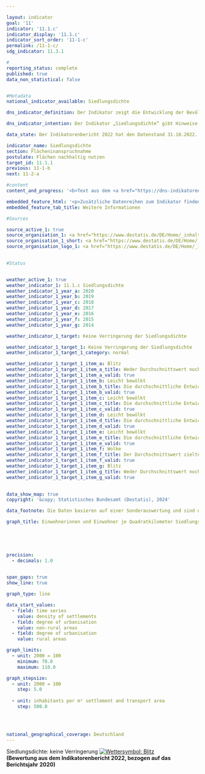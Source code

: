 ```yaml
---

layout: indicator        
goal: '11'        
indicator: '11.1.c'        
indicator_display: '11.1.c'        
indicator_sort_order: '11-1-c'        
permalink: /11-1-c/        
sdg_indicator: 11.3.1        

#
reporting_status: complete        
published: true        
data_non_statistical: false        


#Metadata        
national_indicator_available: Siedlungsdichte        

dns_indicator_definition: Der Indikator zeigt die Entwicklung der Bevölkerung je Quadratkilometer Siedlungs- und Verkehrsfläche im Vergleich zum Basisjahr 2000.        

dns_indicator_intention: Der Indikator „Siedlungsdichte“ gibt Hinweise auf die Effizienz der Siedlungsflächennutzung. Ziel der Bundesregierung ist es, durch flächensparende Maßnahmen beim Neubau und bei der Innenentwicklung, wie der Reduzierung von Wohnungs- und Gewerbeleerstand sowie Nachverdichtungen und Erhöhung der Baudichte, der Verringerung der Siedlungsdichte entgegenzuwirken.        

data_state: Der Indikatorenbericht 2022 hat den Datenstand 31.10.2022. Die Daten auf dieser Plattform werden regelmäßig aktualisiert, sodass online aktuellere Daten verfügbar sein können als im <a href="https://dns-indikatoren.de/assets/Publikationen/Indikatorenberichte/2022.pdf">Indikatorenbericht 2022</a> veröffentlicht.        

indicator_name: Siedlungsdichte        
section: Flächeninanspruchnahme        
postulate: Flächen nachhaltig nutzen        
target_id: 11.1.1        
previous: 11-1-b        
next: 11-2-a        

#content         
content_and_progress: '<b>Text aus dem <a href="https://dns-indikatoren.de/assets/Publikationen/Indikatorenberichte/2022.pdf">Indikatorenbericht 2022&nbsp;</a></b><br><br>Bei der Siedlungsdichte wird die Einwohnerzahl ins Verhältnis zur Siedlungs- und Verkehrsfläche gesetzt, im Gegensatz zur Bevölkerungsdichte, wo die Gesamtfläche die Bezugsgröße ist.<br><br>Zur Siedlungsfläche zählen dabei neben Wohnbauflächen auch Flächen besonderer funktionaler Prägung (zum Beispiel Krankenhäuser oder Schulen), Industrie- und Gewerbeflächen, Flächen mit gemischter Nutzung (zum Beispiel an Einkaufsstraßen) sowie Sport-, Freizeit- und Erholungsflächen. Sowohl Veränderungen der Einwohnerzahl als auch Veränderungen bei der Ausdehnung der Siedlungs- und Verkehrsflächen haben Einfluss auf den Wert der Siedlungsdichte.<br><br>Die Siedlungsdichte unterscheidet sich zwischen ländlichem und nicht ländlichem Raum erheblich: Auf einem Quadratkilometer Siedlungs- und Verkehrsfläche leben in nicht ländlichen Kreistypen durchschnittlich 3&nbsp;337&nbsp;Menschen, in ländlichen rund 1&nbsp;197&nbsp;(Stand: 2020). In Städten werden dabei die Wohnbauflächen oft wesentlich dichter und auch mehrstöckiger bebaut als in ländlichen Regionen, wo eine lockerere Bebauung mit größeren, unversiegelten Flächenanteilen, wie zum Beispiel Hausgärten, vorherrscht.<br><br>Von 2000&nbsp;bis 2009&nbsp;nahm die Siedlungsdichte sowohl in ländlichen als auch in nicht ländlichen Regionen kontinuierlich ab. Dabei war in nicht ländlichen Regionen der absolute Rückgang etwas geringer als in den ländlichen Regionen. Bedingt durch die deutlich geringere Siedlungsdichte in den ländlichen Regionen fiel der Rückgang dort relativ betrachtet mit 11&nbsp;% stärker aus als in den nicht ländlichen Regionen mit 4&nbsp;%. In den nicht ländlichen Räumen ist die Siedlungsdichte seit dem Jahr 2011&nbsp;wieder angestiegen. Somit werden die Siedlungs- und Verkehrsflächen in eher städtisch geprägten Räumen wieder effizienter genutzt als in den Jahren zuvor.<br><br>Werden die Entwicklungen der Einwohnerzahl und der Siedlungs- und Verkehrsfläche einzeln betrachtet, so zeigen sich deutliche Unterschiede zwischen ländlichen und nicht ländlichen Regionen. Zwischen 2000&nbsp;und 2020&nbsp;stieg die Siedlungs- und Verkehrsfläche sowohl in ländlichen als auch in nicht ländlichen Regionen an, allerdings mit 15,9&nbsp;<abbr title="beziehungsweise" tabindex="0">bzw.</abbr> 8,8&nbsp;% in unterschiedlichem Umfang. Nachdem die Bevölkerungszahl in den ländlichen Regionen Anfang des Jahrtausends noch leicht anstieg, verringerte sie sich danach bis 2012&nbsp;um rund 2,6&nbsp;%, um dann bis 2020&nbsp;wieder um 2,1&nbsp;% zu steigen. In den nicht ländlichen Regionen hingegen stieg die Einwohnerzahl sowohl zwischen 2000&nbsp;und 2010&nbsp;(um 1,7&nbsp;%) als auch zwischen 2011&nbsp;und 2020&nbsp;(um 5,6&nbsp;%) an. Die Auswirkungen der Inanspruchnahme zusätzlicher Siedlungs- und Verkehrsflächen wurden deshalb in ländlichen Regionen durch den Rückgang der Bevölkerungszahl verstärkt.<br><br>Datengrundlagen des Indikators sind die Bevölkerungszahlen und die Flächenerhebung nach Art der tatsächlichen Nutzung des Statistischen Bundesamtes. Bei den Bevölkerungsdaten ergab sich durch den Zensus 2011&nbsp;ein Sprung in den Zeitreihen. Daneben kam es im amtlichen Liegenschaftskataster der Länder in den vergangenen Jahren teilweise zur Neuzuordnung von Flächennutzungen, denen keine realen Nutzungsänderungen zugrunde lagen. Zudem wurde im Jahr 2016&nbsp;die Umstellung des alten auf den neuen Nutzungsartenkatalog vollendet, was sich auch auf die amtliche Flächenstatistik auswirkte, sodass die Vergleichbarkeit der Daten von 2016&nbsp;mit den Vorjahren eingeschränkt ist. Um die Daten dennoch vergleichen zu können, wurden die jeweiligen Werte ausgehend vom Zensus 2011&nbsp;und der Veränderung der Flächenerhebung im Jahr 2016&nbsp;zurückgerechnet.<br><br>Die Unterscheidung zwischen „ländlich“ und „nicht ländlich“ basiert auf einer Typisierung des Thünen-Instituts. Das Institut ordnet Landkreisen und kreisfreien Städten&nbsp;–&nbsp;auf Basis von räumlichen Merkmalen wie „Siedlungsdichte“, „Anteil land- und forstwirtschaftlicher Fläche“ und der Erreichbarkeit großer Zentren&nbsp;–&nbsp;einen Grad an „Ländlichkeit“ zu. Somit bezieht sich diese Typisierung auf die Kreisebene und nicht auf kleinere räumliche Einheiten wie Städte und Dörfer. Nach dieser Unterscheidung wohnten im Jahr 2020&nbsp;rund 43&nbsp;% der Bevölkerung in nicht ländlichen Räumen und rund 57&nbsp;% in ländlichen Räumen.'        

embedded_feature_html: '<p>Zusätzliche Datenreihen zum Indikator finden Sie <a href="https://dnsTestEnvironment.github.io/dns-indicators/public/AddInfos/de/11_1_c.pdf" target="_blank" >hier</a>.</p><br><small>Hinweis: PDF-Dokumente können Sie sich (je nach Browsereinstellung) direkt in Ihrem Browser anzeigen lassen oder Sie laden das PDF-Dokument herunter und öffnen es mit einem PDF-Reader Ihrer Wahl. Eine Anleitung wie Sie für ausgewählte Browser die entsprechende Einstellung ändern können, finden Sie <a href="https://dns-indikatoren.de/guidance/">hier</a>.</small>'
embedded_feature_tab_title: Weitere Informationen        

#Sources        

source_active_1: true
source_organisation_1: <a href="https://www.destatis.de/DE/Home/_inhalt.html" target="_blank">Statistisches Bundesamt</a>
source_organisation_1_short: <a href="https://www.destatis.de/DE/Home/_inhalt.html" target="_blank">Statistisches Bundesamt</a>
source_organisation_logo_1: <a href="https://www.destatis.de/DE/Home/_inhalt.html" target="_blank"><img src="https://dnsTestEnvironment.github.io/dns-indicators/public/OrgImgDe/destatis.png" alt="Statistisches Bundesamt" title=" Klicken Sie hier um zur Homepage der Organisation Statistisches Bundesamt zu gelangen." style="height:60px; width:148px; border:transparent"/></a>
        

#Status        


weather_active_1: true
weather_indicator_1: 11.1.c Siedlungsdichte
weather_indicator_1_year_a: 2020
weather_indicator_1_year_b: 2019
weather_indicator_1_year_c: 2018
weather_indicator_1_year_d: 2017
weather_indicator_1_year_e: 2016
weather_indicator_1_year_f: 2015
weather_indicator_1_year_g: 2014

weather_indicator_1_target: Keine Verringerung der Siedlungsdichte

weather_indicator_1_target_1: Keine Verringerung der Siedlungsdichte
weather_indicator_1_target_1_category: normal

weather_indicator_1_target_1_item_a: Blitz
weather_indicator_1_target_1_item_a_title: Weder Durchschnittswert noch die vorherige Veränderung deuten in 2020 in die richtige Richtung.
weather_indicator_1_target_1_item_a_valid: true
weather_indicator_1_target_1_item_b: Leicht bewölkt
weather_indicator_1_target_1_item_b_title: Die durchschnittliche Entwicklung zielte in 2019 in die richtige Richtung, im vorangegangenen Jahr ergab sich jedoch eine Entwicklung in die falsche Richtung oder gar keine Veränderung.
weather_indicator_1_target_1_item_b_valid: true
weather_indicator_1_target_1_item_c: Leicht bewölkt
weather_indicator_1_target_1_item_c_title: Die durchschnittliche Entwicklung zielte in 2018 in die richtige Richtung, im vorangegangenen Jahr ergab sich jedoch eine Entwicklung in die falsche Richtung oder gar keine Veränderung.
weather_indicator_1_target_1_item_c_valid: true
weather_indicator_1_target_1_item_d: Leicht bewölkt
weather_indicator_1_target_1_item_d_title: Die durchschnittliche Entwicklung zielte in 2017 in die richtige Richtung, im vorangegangenen Jahr ergab sich jedoch eine Entwicklung in die falsche Richtung oder gar keine Veränderung.
weather_indicator_1_target_1_item_d_valid: true
weather_indicator_1_target_1_item_e: Leicht bewölkt
weather_indicator_1_target_1_item_e_title: Die durchschnittliche Entwicklung zielte in 2016 in die richtige Richtung, im vorangegangenen Jahr ergab sich jedoch eine Entwicklung in die falsche Richtung oder gar keine Veränderung.
weather_indicator_1_target_1_item_e_valid: true
weather_indicator_1_target_1_item_f: Wolke
weather_indicator_1_target_1_item_f_title: Der Durchschnittswert zielte in 2015 in die falsche Richtung oder zeigt eine Stagnation an, im vorangegangenen Jahr zeigte sich jedoch eine Wende in die gewünschte Richtung.
weather_indicator_1_target_1_item_f_valid: true
weather_indicator_1_target_1_item_g: Blitz
weather_indicator_1_target_1_item_g_title: Weder Durchschnittswert noch die vorherige Veränderung deuten in 2014 in die richtige Richtung.
weather_indicator_1_target_1_item_g_valid: true        
        

data_show_map: true        
copyright: '&copy; Statistisches Bundesamt (Destatis), 2024'        

data_footnote: Die Daten basieren auf einer Sonderauswertung und sind nicht öffentlich zugänglich.        

graph_title: Einwohnerinnen und Einwohner je Quadratkilometer Siedlungs- und Verkehrsfläche        

        

        

precision: 
  - decimals: 1.0
            

span_gaps: true        
show_line: true        

graph_type: line        

data_start_values: 
  - field: time series
    value: density of settlements
  - field: degree of urbanisation
    value: non-rural areas
  - field: degree of urbanisation
    value: rural areas        

graph_limits: 
  - unit: 2000 = 100
    minimum: 70.0
    maximum: 110.0        

graph_stepsize: 
  - unit: 2000 = 100
    step: 5.0
    
  - unit: inhabitants per m² settlement and transport area
    step: 500.0
            

                        

national_geographical_coverage: Deutschland                
---
```



<div>
  <div class="my-header">
    <label class="default">Siedlungsdichte: keine Verringerung
      <a href="https://dnsTestEnvironment.github.io/dns-indicators/status"><img src="https://sdg-indikatoren.de/public/Wettersymbole/Blitz.png" title="Weder Durchschnittswert noch die vorherige Veränderung deuten in 2020 in die richtige Richtung." alt="Wettersymbol: Blitz"/>
      </a>
    </label>
  </div>
</div>
<div class="my-header-note">
  <label class="default"><b>(Bewertung aus dem Indikatorenbericht 2022, bezogen auf das Berichtsjahr 2020)
  </b></label>
</div>